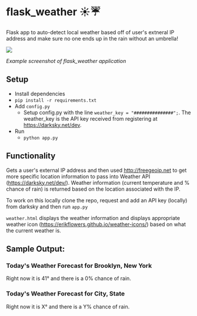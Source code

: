 # flask_weather ☀️☔️

Flask app to auto-detect local weather based off of user's extneral IP address and make sure no one ends up in the rain without an umbrella!


<img src="https://raw.githubusercontent.com/M0nica/flask_weather/master/static/nyc_weather_screenshot.png">

*Example screenshot of flask_weather application*

## Setup

- Install dependencies
 - `pip install -r requirements.txt`
- Add `config.py`
  - Setup config.py with the line `weather_key = "###############";`. The weather_key is the API key received from registering at https://darksky.net/dev.
- Run  
  - `python app.py` 

## Functionality


Gets a user's external IP address and then used http://freegeoip.net to get more specific location information to pass into Weather API (https://darksky.net/dev/). Weather information (current temperature and % chance of rain) is returned based on the location associated with the IP.


To work on this locally clone the repo, request and add an API key (locally) from darksky and then run `app.py`



`weather.html` displays the weather information and displays appropriate weather icon (https://erikflowers.github.io/weather-icons/) based on what the current weather is.

## Sample Output:

### Today's Weather Forecast for Brooklyn, New York
Right now it is 41° and there is a 0% chance of rain.

### Today's Weather Forecast for City, State
Right now it is X° and there is a Y% chance of rain.
